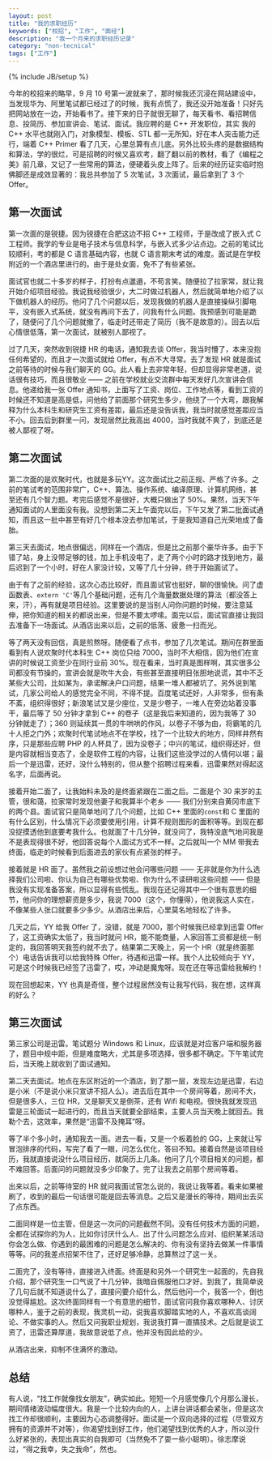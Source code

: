 ```yaml
---
layout: post
title: "我的求职经历"
keywords: ["校招", "工作", "面经"]
description: "我一个月来的求职经历记录"
category: "non-tecnical"
tags: ["工作"]
---
```

{% include JB/setup %}

今年的校招来的略早，9 月 10 号第一波就来了，那时候我还沉浸在网站建设中，当发现华为、阿里笔试都已经过了的时候，我有点慌了，我还没开始准备！只好先把网站放在一边，开始看书了。接下来的日子就很无聊了，每天看书、看招聘信息、投简历、参加宣讲会、笔试、面试。我应聘的是 C++ 开发职位，其实 我的 C++ 水平也就刚入门，对象模型、模板、STL 都一无所知，好在本人突击能力还行，端着 C++ Primer 看了几天，心里总算有点儿底。另外比较头疼的是数据结构和算法，学的很烂，可是招聘的时候又喜欢考，翻了翻以前的教材，看了《编程之美》前几章，又记了一些常用的算法，便硬着头皮上阵了。后来的经历证实临时抱佛脚还是成效显著的：我总共参加了 5 次笔试，3 次面试，最后拿到了 3 个 Offer。

## 第一次面试

第一次面的是锐捷。因为锐捷在合肥这边不招 C++ 工程师，于是改成了嵌入式 C 工程师。我学的专业是电子技术与信息科学，与嵌入式多少沾点边。之前的笔试比较顺利，考的都是 C 语言基础内容，也就 C 语言期末考试的难度。面试是在学校附近的一个酒店里进行的。由于是处女面，免不了有些紧张。

面试官也就二十多岁的样子，打扮有点邋遢，不苟言笑。随便拉了拉家常，就让我开始介绍项目经验。我说我经验很少，大二时做过机器人，然后就简单地介绍了以下做机器人的经历。他问了几个问题以后，发现我做的机器人是直接操纵引脚电平，没有嵌入式系统，就没有再问下去了，问我有什么问题。我预感到可能是跪了，随便问了几个问题就撤了，临走时还带走了简历（我不是故意的）。回去以后心情很低落，第一次面试，就被别人鄙视了。

过了几天，突然收到锐捷 HR 的电话，通知我去谈 Offer，我当时懵了，本来没抱任何希望的，而且才一次面试就给 Offer，有点不大寻常。去了发现 HR 就是面试之前等待的时候与我们聊天的 GG。此人看上去非常年轻，但却显得非常老道，说话很有技巧，而且很敬业 —— 之前在学校就业交流群中每天发好几次宣讲会信息。他递给我一张 Offer 通知书，上面写了工资、岗位、工作地点等，看到工资的时候还不知道是高是低，问他给了前面那个研究生多少，他绕了一个大弯，跟我解释为什么本科生和研究生工资有差距，最后还是没告诉我，我当时就感觉差距应当不小。回去后到群里一问，发现居然比我高出 4000，当时我就不爽了，到底还是被人鄙视了呀。

## 第二次面试

第二次面的是欢聚时代，也就是多玩YY。这次面试比之前正规、严格了许多。之前的笔试考的范围非常广，C++、算法、操作系统、编译原理、计算机网络，甚至还有几个智力题。考完后感觉不是很好，大概只做出了 50%。果然，当天下午通知面试的人里面没有我。没想到第二天上午面完以后，下午又发了第二批面试通知，而且这一批中甚至有好几个根本没去参加笔试，于是我知道自己光荣地成了备胎。

第三天去面试，地点很偏远，同样在一个酒店，但是比之前那个豪华许多。由于下错了站，身上没带足够的钱，加上手机没电了，走了两个小时的路才找到地方，最后迟到了一个小时，好在人家没计较，又等了几十分钟，终于开始面试了。

由于有了之前的经验，这次心态比较好，而且面试官也挺好，聊的很愉快。问了虚函数表、`extern 'C'`等几个基础问题，还有几个海量数据处理的算法（都没答上来，汗），再有就是项目经验。这里要说的是当别人问你问题的时候，要注意延伸，把你知道的相关的都说出来，但是不要太啰嗦。面完以后，面试官直接让我回去准备下一场面试。从酒店出来以后，之前的低落、疲惫一扫而光。

等了两天没有回信，真是煎熬呀。随便看了点书，参加了几次笔试。期间在群里面看到有人说欢聚时代本科生 C++ 岗位只给 7000，当时不大相信，因为他们在宣讲的时候说工资至少在同行业前 30%。现在看来，当时真是图样啊，其实很多公司都没有节操的，宣讲会就是吹牛大会，有些甚至直接明目张胆地说谎，其中不乏某些大公司，比如某为，承诺解决户口问题，结果一堆人都被坑了。另外说到笔试，几家公司给人的感觉完全不同，不得不提。百度笔试还好，人非常多，但有条不紊，组织得很好；新浪笔试又是少座位，又是少卷子，一堆人在旁边站着没事干，最后等了 50 分钟才拿到 C++ 的卷子（这是我后来知道的，因为我等了 30 分钟就走了）；360 则延续其一贯的牛哄哄的作风，以卷子不够为由，将霸笔的几十人拒之门外；欢聚时代笔试地点不在学校，找了一个比较大的地方，同样井然有序，只是那些应聘 PHP 的人杯具了，因为没卷子；中兴的笔试，组织得还好，但是内容就相当变态了，全是软件工程的内容，让我们这些没学过的人情何以堪；最后一个是迅雷，还好，没什么特别的，但从整个招聘过程来看，迅雷果然对得起这名字，后面再说。

接着开始二面了，让我始料未及的是终面紧跟在二面之后。二面是个 30 来岁的主管，很和蔼，拉家常时发现他妻子和我算半个老乡 —— 我们分别来自黄冈市底下的两个县。面试官只是简单地问了几个问题，比如 C++ 里面的`const`和 C 里面的有什么区别，什么情况下必须要使用引用，计算不规则图形的面积等等。到现在都没捉摸透他到底要考我什么。也就面了十几分钟，就没问了，我特没底气地问我是不是表现得很不好，他回答说每个人面试方式不一样。之后就叫一个 MM 带我去终面，临走的时候看到后面进去的家伙有点紧张的样子。

接着就是 HR 面了。虽然我之前设想过他会问哪些问题 —— 无非就是你为什么选择我们公司啦、你认为自己有哪些优势啦、你为什么不读研啦这些问题 —— 但是我没有实现准备答案，所以显得有些慌乱。我现在还记得其中一个很有意思的细节，他问你的理想薪资是多少，我说 7000（这个，你懂得），他说我这人实在，不像某些人张口就要多少多少。从酒店出来后，心里莫名地轻松了许多。

几天之后，YY 给我 Offer 了，没错，就是 7000，那个时候我已经拿到迅雷 Offer 了，这工资确实太低了，我当时就问 HR，能不能商量，人家回答工资都是统一制定的，我回答明天我签约就不去了。结果第二天晚上，另一个 HR（就是终面那个）电话告诉我可以给我特殊 Offer，待遇和迅雷一样。我个人比较倾向于 YY，可是这个时候我已经签了迅雷了，哎，冲动是魔鬼呀。现在还在等迅雷给我解约！

现在回想起来，YY 也真是奇怪，整个过程居然没有让我写代码，我在想，这样真的好么？

## 第三次面试

第三家公司是迅雷。笔试题分 Windows 和 Linux，应该就是对应客户端和服务器了，题目中规中距，但是难度略大，尤其是多项选择，很多都不确定。下午笔试完后，当天晚上就收到了面试通知。

第二天去面试。地点在东区附近的一个酒店，到了那一层，发现左边是迅雷，右边是小米（不是说小米只宣讲不招人么）。进去后在其中一个房间等着，房间不大，但是很多人，三位 HR，又是聊天又是倒茶，还有 Wifi 和电视。很快我就发现迅雷是三轮面试一起进行的，而且当天就要全部结束，主要人员当天晚上就回去。我勒个去，这效率，果然是“迅雷不及掩耳”呀。

等了半个多小时，通知我去一面。进去一看，又是一个板着脸的 GG，上来就让写冒泡排序的代码，写完了看了一眼，问怎么优化，答曰不知。接着自然是谈项目经历，我就直接说没什么项目经历，就简历上几条。他问了几个项目相关的问题，都不难回答。后面问的问题就没多少印象了。完了让我去之前那个房间等着。

出来以后，之前等待室的 HR 就问我面试官怎么说的，我说让我等着。看来如果被刷了，收到的最后一句话很可能是回去等消息。之后又是漫长的等待，期间出去买了点东西。

二面同样是一位主管，但是这一次问的问题截然不同。没有任何技术方面的问题，全都在试探你的为人，比如你讨厌什么人、出了什么问题怎么应对、组织某某活动你会怎么做、你遇到的最困难的问题是怎么解决的、你有没有坚持去做某一件事情等等。问的我差点招架不住了，还好足够冷静，总算熬过了这一关。

二面完了，没有等待，直接进入终面。终面是和另外一个研究生一起面的，先自我介绍，那个研究生一口气说了十几分钟，我暗自佩服他口才好。到我了，我简单说了几句后就不知道说什么了，直接问要介绍什么，然后他问一个，我答一个，倒也没觉得尴尬。这次终面同样有一个有意思的细节，面试官问我你喜欢哪种人、讨厌哪种人，鉴于之前的表现，我灵机一动，说我喜欢脚踏实地的人，不喜欢高谈阔论、不做实事的人。然后又问我职业规划，我说我打算一直搞技术。之后就是谈工资了，迅雷还算厚道，我故意说低了点，他并没有因此给的少。

从酒店出来，抑制不住满怀的激动。

## 总结

有人说，“找工作就像找女朋友”，确实如此。短短一个月感觉像几个月那么漫长，期间情绪波动幅度很大。我是一个比较内向的人，上讲台讲话都会紧张，但是这次找工作却很顺利，主要因为心态调整得好。面试是一个双向选择的过程（尽管双方拥有的资源并不对等），你渴望找到好工作，他们渴望找到优秀的人才，所以没什么好紧张的，表现出真实的自我即可（当然免不了耍一些小聪明）。徐志摩说过，“得之我幸，失之我命”，然也。
